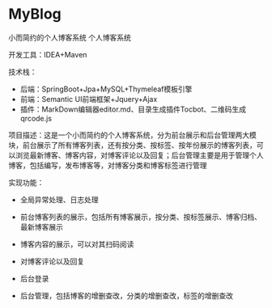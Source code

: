 # MyBlog
小而简约的个人博客系统
个人博客系统

开发工具：IDEA+Maven

技术栈：

- 后端：SpringBoot+Jpa+MySQL+Thymeleaf模板引擎
- 前端：Semantic UI前端框架+Jquery+Ajax
- 插件：MarkDown编辑器editor.md、目录生成插件Tocbot、二维码生成qrcode.js

项目描述：这是一个小而简约的个人博客系统，分为前台展示和后台管理两大模块，前台展示了所有博客列表，还有按分类、按标签、按年份展示的博客列表，可以浏览最新博客、博客内容，对博客评论以及回复；后台管理主要是用于管理个人博客，包括编写，发布博客等，对博客分类和博客标签进行管理

实现功能：

- 全局异常处理、日志处理

- 前台博客列表的展示，包括所有博客展示，按分类、按标签展示、博客归档、最新博客展示
- 博客内容的展示，可以对其扫码阅读
- 对博客评论以及回复
- 后台登录
- 后台管理，包括博客的增删查改，分类的增删查改，标签的增删查改

